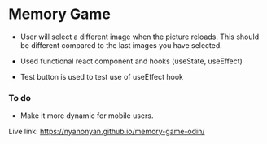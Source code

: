 # Memory Game

- User will select a different image when the picture reloads. This should be different compared to the last images you have selected.

- Used functional react component and hooks (useState, useEffect)

- Test button is used to test use of useEffect hook

### To do 
- Make it more dynamic for mobile users.

Live link: https://nyanonyan.github.io/memory-game-odin/